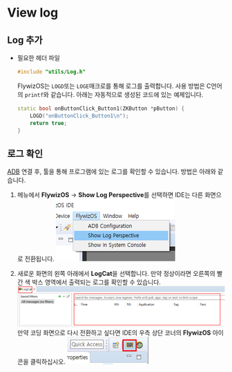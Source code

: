 
# View log
## Log 추가
* 필요한 헤더 파일
  ```c++
  #include "utils/Log.h"
  ```
  FlywizOS는 `LOGD`또는 `LOGE`매크로를 통해 로그를 출력합니다. 사용 방법은 C언어의 `printf`와 같습니다. 
아래는 자동적으로 생성된 코드에 있는 예제입니다.
  
    ```c++
    static bool onButtonClick_Button1(ZKButton *pButton) {
        LOGD("onButtonClick_Button1\n");
        return true;
    }
    ```

## 로그 확인

[ADB](adb_debug.md) 연결 후, 툴을 통해 프로그램에 있는 로그를 확인할 수 있습니다. 방법은 아래와 같습니다.

1. 메뉴에서 **FlywizOS** -> **Show Log Perspective**를 선택하면 IDE는 다른 화면으로 전환됩니다.
    ![](assets/ide/log_perspective.png)

2. 새로운 화면의 왼쪽 아래에서 **LogCat**을 선택합니다. 만약 정상이라면 오른쪽의 빨간 색 박스 영역에서 출력되는 로그를 확인할 수 있습니다.
    ![](assets/ide/log_view.png)   
    만약 코딩 화면으로 다시 전환하고 싶다면 IDE의 우측 상단 코너의 **FlywizOS** 아이콘을 클릭하십시오.
    ![](assets/ide/perspective_fly.png)